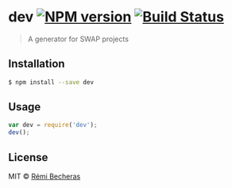 # dev [![NPM version](https://badge.fury.io/js/dev.svg)](https://npmjs.org/package/dev) [![Build Status](https://travis-ci.org/Rémi%20Becheras/dev.svg?branch=master)](https://travis-ci.org/Rémi%20Becheras/dev)

> A generator for SWAP projects

## Installation

```sh
$ npm install --save dev
```

## Usage

```js
var dev = require('dev');
dev();
```

## License

MIT © [Rémi Becheras](https://github.com/rbecheras)
